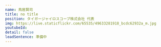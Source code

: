 ```yaml
---
name: 鳥居賢司
title: no title
position: タイガージャイロスコープ株式会社 代表
img: https://live.staticflickr.com/65535/49633281918_bcdc62932a_m.jpg
youtubeId: 
detail: false
leadSentence: 準備中
---
```

